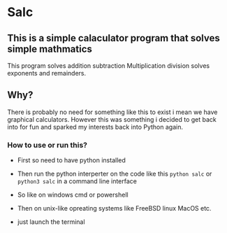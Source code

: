 # Salc 

## This is a simple calaculator program that solves simple mathmatics
This program solves addition subtraction Multiplication division solves exponents and remainders.

## Why? 
There is probably no need for something like this to exist i mean we have graphical calculators.
However this was something i decided to get back into for fun and sparked my interests back into 
Python again. 

### How to use or run this? 
- First so need to have python installed 
- Then run the python interperter on the code like this 
`python salc` or `python3 salc` in a command line interface 

- So like on windows cmd or powershell 
- Then on unix-like opreating systems like FreeBSD linux MacOS etc. 
- just launch the terminal 


